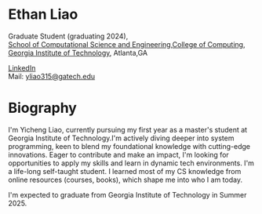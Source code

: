 # Ethan Liao

Graduate Student (graduating 2024),  
[School of Computational Science and Engineering,College of Computing](https://cse.gatech.edu/),  
[Georgia Institute of Technology](https://www.gatech.edu/), Atlanta,GA

[LinkedIn](https://www.linkedin.com/in/yicheng-liao/)  
Mail: yliao315@gatech.edu
      
# Biography

I'm Yicheng Liao, currently pursuing my first year as a master's student at Georgia Institute of Technology.I'm actively diving deeper into system programming, keen to blend my foundational knowledge with cutting-edge innovations. Eager to contribute and make an impact, I'm looking for opportunities to apply my skills and learn in dynamic tech environments.
I'm a life-long self-taught student. I learned most of my CS knowledge from online resources (courses, books), which shape me into who I am today. 

I'm expected to graduate from Georgia Institute of Technology in Summer 2025.
